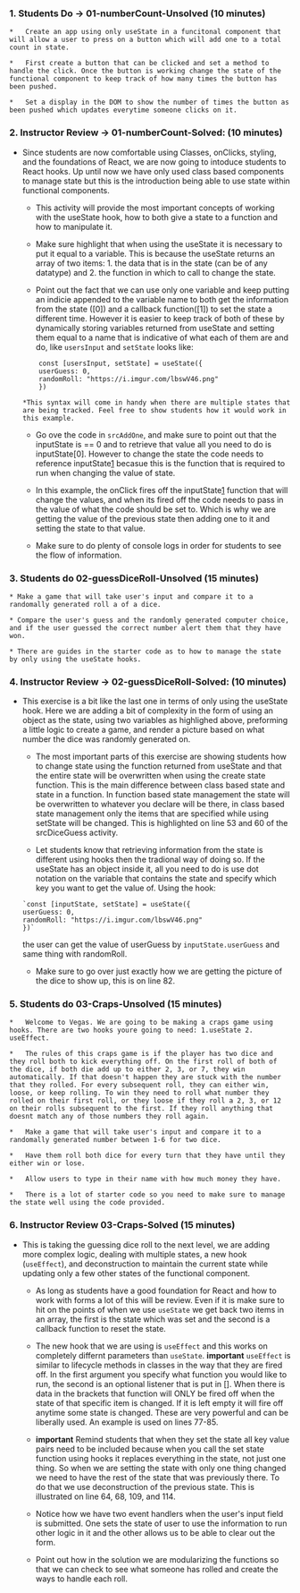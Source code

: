 ### 1. Students Do -> 01-numberCount-Unsolved (10 minutes)
    
    *   Create an app using only useState in a funcitonal component that will allow a user to press on a button which will add one to a total count in state. 

    *   First create a button that can be clicked and set a method to handle the click. Once the button is working change the state of the functional component to keep track of how many times the button has been pushed. 

    *   Set a display in the DOM to show the number of times the button as been pushed which updates everytime someone clicks on it. 


### 2. Instructor Review -> 01-numberCount-Solved: (10 minutes)

*  Since students are now comfortable using Classes, onClicks, styling, and the foundations of React, we are now going to intoduce students to React hooks. Up until now we have only used class based components to manage state but this is the introduction being able to use state within functional components.

    *   This activity will provide the most important concepts of working with the useState hook, how to both give a state to a function and how to manipulate it. 

    *   Make sure highlight that when using the useState it is necessary to put it equal to a variable. This is because the useState returns an array of two items: 1. the data that is in the state (can be of any datatype) and 2. the function in which to call to change the state. 
 
    *   Point out the fact that we can use only one variable and keep putting an indicie appended to the variable name to both get the information from the state ([0]) and a callback function([1]) to set the state a different time. However it is easier to keep track of both of these by dynamically storing variables returned from useState and setting them equal to a name that is indicative of what each of them are and do, like `usersInput` and `setState` looks like: 
    
    ```
        const [usersInput, setState] = useState({
        userGuess: 0,
        randomRoll: "https://i.imgur.com/lbswV46.png"
        })
    
    *This syntax will come in handy when there are multiple states that are being tracked. Feel free to show students how it would work in this example. 
    
    ```

    *  Go ove the code in `srcAddOne`, and make sure to point out that the inputState is == 0 and to retrieve that value all you need to do is inputState[0]. However to change the state the code needs to reference inputState[1]() becasue this is the function that is required to run when changing the value of state. 

    *   In this example, the onClick fires off the inputState[1]() function that will change the values, and when its fired off the code needs to pass in the  value of what the code should be set to. Which is why we are getting the value of the previous state then adding one to it and setting the state to that value. 

    *   Make sure to do plenty of console logs in order for students to see the flow of information. 

### 3. Students do 02-guessDiceRoll-Unsolved (15 minutes)
    
    * Make a game that will take user's input and compare it to a randomally generated roll a of a dice. 

    * Compare the user's guess and the randomly generated computer choice, and if the user guessed the correct number alert them that they have won. 

    * There are guides in the starter code as to how to manage the state by only using the useState hooks. 

### 4. Instructor Review -> 02-guessDiceRoll-Solved: (10 minutes)

*   This exercise is a bit like the last one in terms of only using the useState hook. Here we are adding a bit of complexity in the form of using an object as the state, using two variables as highlighed above, preforming a little logic to create a game, and render a picture based on what number the dice was randomly generated on.    
    
    *   The most important parts of this exercise are showing students how to change state using the function returned from useState and that the entire state will be overwritten when using the create state function. This is the main difference between class based state and state in a function. In function based state management the state will be overwritten to whatever you declare will be there, in class based state management only the items that are specified while using setState will be changed. This is highlighted on line 53 and 60 of the srcDiceGuess activity. 

    *    Let students know that retrieving information from the state is different using hooks then the tradional way of doing so. If the useState has an object inside it, all you need to do is use dot notation on the variable that contains the state and specify which key you want to get the value of. Using the hook: 

    ```
    `const [inputState, setState] = useState({
    userGuess: 0,
    randomRoll: "https://i.imgur.com/lbswV46.png"
    })`
    ```

    the user can get the value of userGuess by `inputState.userGuess` and same thing with randomRoll. 

    *   Make sure to go over just exactly how we are getting the picture of the dice to show up, this is on line 82. 

### 5. Students do 03-Craps-Unsolved (15 minutes)
    
    *   Welcome to Vegas. We are going to be making a craps game using hooks. There are two hooks youre going to need: 1.useState 2. useEffect.

    *   The rules of this craps game is if the player has two dice and they roll both to kick everything off. On the first roll of both of the dice, if both die add up to either 2, 3, or 7, they win automatically. If that doesn't happen they are stuck with the number that they rolled. For every subsequent roll, they can either win, loose, or keep rolling. To win they need to roll what number they rolled on their first roll, or they loose if they roll a 2, 3, or 12 on their rolls subsequent to the first. If they roll anything that doesnt match any of those numbers they roll again.

    *   Make a game that will take user's input and compare it to a randomally generated number between 1-6 for two dice. 

    *   Have them roll both dice for every turn that they have until they either win or lose. 

    *   Allow users to type in their name with how much money they have. 

    *   There is a lot of starter code so you need to make sure to manage the state well using the code provided.    


### 6. Instructor Review 03-Craps-Solved (15 minutes)

*   This is taking the guessing dice roll to the next level, we are adding more complex logic, dealing with multiple states, a new hook (`useEffect`), and deconstruction to maintain the current state while updating only a few other states of the functional component. 
    
    *   As long as students have a good foundation for React and how to work with forms a lot of this will be review. Even if it is make sure to hit on the points of when we use `useState` we get back two items in an array, the first is the state which was set and the second is a callback function to reset the state.          

    * The new hook that we are using is `useEffect` and this works on completely differnt parameters than `useState`. **important** `useEffect` is similar to lifecycle methods in classes in the way that they are fired off. In the first argument you specify what function you would like to run, the second is an optional listener that is put in []. When there is data in the brackets that function will ONLY be fired off when the state of that specific item is changed. If it is left empty it will fire off anytime some state is changed. These are very powerful and can be liberally used. An example is used on lines 77-85.  

    *  **important** Remind students that when they set the state all key value pairs need to be included because when you call the set state function using hooks it replaces everything in the state, not just one thing. So when we are setting the state with only one thing changed we need to have the rest of the state that was previously there. To do that we use deconstruction of the previous state. This is illustrated on line 64, 68, 109, and 114. 

    *   Notice how we have two event handlers when the user's input field is submitted. One sets the state of user to use the information to run other logic in it and the other allows us to be able to clear out the form. 
  
    *   Point out how in the solution we are modularizing the functions so that we can check to see what someone has rolled and create the ways to handle each roll. 

     